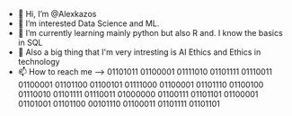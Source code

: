 - 👋 Hi, I’m @Alexkazos
- 👀 I’m interested Data Science and ML.
- 🌱 I’m currently learning mainly python but also R and. I know the basics in SQL
- 🤖 Also a big thing that I'm very intresting is AI Ethics and Ethics in technology
- 📫 How to reach me --> 01101011 01100001 01111010 01101111 01110011 01100001 01101100 01100101 01111000 01100001 01101110 01100100 01110010 01101111 01110011 01000000 01100111 01101101 01100001 01101001 01101100 00101110 01100011 01101111 01101101


<!---
Alexkazos/Alexkazos is a ✨ special ✨ repository because its `README.md` (this file) appears on your GitHub profile.
You can click the Preview link to take a look at your changes.
--->
